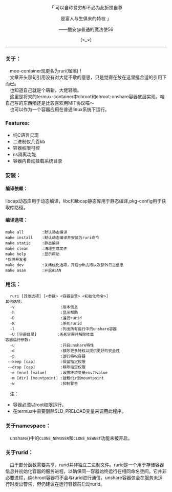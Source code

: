 <p align="center">「 可以自称贫穷却不必为此折损自尊</p>
<p align="center">是富人与生俱来的特权 」</p>
<p align="center">——酷安@普通的魔法使56</p>
<p align="center">(>_×)</p>         

-----------
### 关于：    
&emsp;moe-container现更名为ruri(瑠璃)！      
&emsp;文章开头那句引用没有对大佬不敬的意思，只是觉得在放在这里挺合适的引用下而已。             
&emsp;也知道自己就是个萌新，大佬轻喷。         
&emsp;这里是将来的termux-container中chroot和chroot-unshare容器底层实现，咱自己写的东西咱还是比较喜欢用MIT协议喵～        
&emsp;也可以作为一个容器应用在普通linux系统下运行。               
### Features:    
- 纯C语言实现
- 二进制仅几百kb      
- 容器权限可控
- ns隔离功能
- 容器内自动挂载系统目录
### 安装：    
#### 编译依赖：         
libcap动态库用于动态编译，libc和libcap静态库用于静态编译,pkg-config用于获取库路径。           
#### 编译选项：     
```text
make all        :默认动态编译
make install    :默认动态编译并安装为ruri命令
make static     :静态编译
make clean      :清理生成文件
make help       :显示帮助
*仅供开发者
make dev        :关闭优化选项，开启gdb支持以及额外日志信息
make asan       :开启ASAN
```
### 用法：    
```text
  ruri [其他选项] [<参数> <容器目录> <初始化命令>]
其他选项:
  -v                    :版本信息
  -h                    :显示帮助
  -D                    :运行rurid
  -K                    :杀死rurid
  -l                    :列出所有运行中的unshare容器
  -U [容器目录]         :杀死容器并解除挂载
容器运行参数:
  -u                    :开启unshare特性
  -d                    :移除更多特权以提供更好的安全性
  -p                    :运行特权容器
 --keep [cap]           :保留指定权限
 --drop [cap]           :移除指定权限
  -e [env] [value]      :设置环境变量env为value
  -m [dir] [mountpoint] :挂载dir到mountpoint
  -w                    :抑制警告
```
&emsp;注：
- 容器必须以root权限运行。      
- 在termux中需要删除$LD_PRELOAD变量来调用此程序。           
### 关于namespace：      
&emsp;unshare()中的`CLONE_NEWUSER`和`CLONE_NEWNET`功能未被开启。         
### 关于rurid：      
&emsp;由于部分函数需要共享，rurid并非独立二进制文件。rurid是一个用于存储容器信息并初始化容器的服务进程，以确保同一容器始终运行在相同命名空间。它并非必要进程，纯chroot容器将不会与rurid进行通信，unshare容器仅会在服务未运行时发出警告，但仍建议在运行容器前启动rurid。
